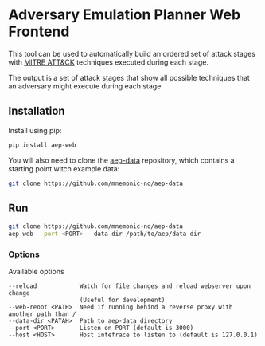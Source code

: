 # Adversary Emulation Planner Web Frontend

This tool can be used to automatically build an ordered set of attack stages
with [MITRE ATT&CK](https://attack.mitre.org/) techniques executed during each stage.

The output is a set of attack stages that show all possible techniques that an
adversary might execute during each stage.

## Installation

Install using pip:

```bash
pip install aep-web
```
You will also need to clone the [aep-data](https://github.com/mnemonic-no/aep-data) repository, which contains a starting point witch example data:

```bash
git clone https://github.com/mnemonic-no/aep-data
```

## Run
```bash
git clone https://github.com/mnemonic-no/aep-data
aep-web --port <PORT> --data-dir /path/to/aep/data-dir
```

### Options

Available options

```
--reload            Watch for file changes and reload webserver upon change
                    (Useful for development)
--web-reoot <PATH>  Need if running behind a reverse proxy with another path than /
--data-dir <PATAH>  Path to aep-data directory
--port <PORT>       Listen on PORT (default is 3000)
--host <HOST>       Host intefrace to listen to (default is 127.0.0.1)
```
